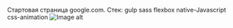 Стартовая страница google.com. 
Стек: gulp
      sass
      flexbox
      native-Javascript
      css-animation
![Image alt](http://dl3.joxi.net/drive/2018/01/24/0025/2082/1697826/26/794c4e143d.jpg)
